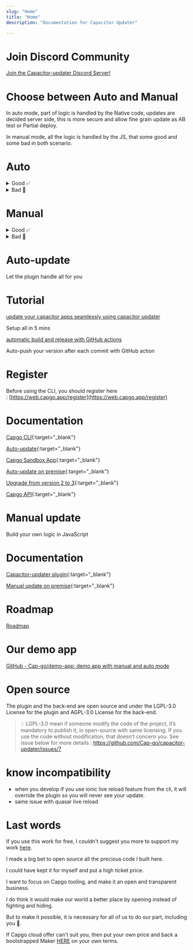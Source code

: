 ```yaml
---
slug: "Home"
title: "Home"
description: "Documentation for Capacitor Updater"

---
```


# Join Discord Community

[Join the Capacitor-updater Discord Server!](https://discord.gg/VnYRvBfgA6)

# Choose between Auto and Manual

In auto mode, part of logic is handled by the Native code, updates are decided server side, this is more secure and allow fine grain update as AB test or Partial deploy.
 
In manual mode, all the logic is handled by the JS, that some good and some bad in both scenario.

# Auto

<details>
  <summary>Good ✅</summary>

  - No logic to handle, all is done for you
  - Auto-revert is handle for you
  - Statistics of updates available
  - Possibility to revert user
  - Channels to share version to your team
  - Define advanced strategies like AB test or partial deploy
</details>

<details>
  <summary>Bad 🥲</summary>

  - Need to use SemVer
  - Can be problematic to use Capgo cloud for big corporate
  - Long to handle if you need on-premise server
</details>

# Manual

<details>
  <summary>Good ✅</summary>

  - Full control of the update logic
  - No need of version server
</details>

<details>
  <summary>Bad 🥲</summary>

  - If your update fails, you will not be able to revert
  - Long to handle all scenario yourself
</details>

# Auto-update

Let the plugin handle all for you

# Tutorial

[update your capacitor apps seamlessly using capacitor updater](https://capgo.app/blog/update-your-capacitor-apps-seamlessly-using-capacitor-updater)

Setup all in 5 mins

[automatic build and release with GitHub actions](https://capgo.app/blog/automatic-build-and-release-with-github-actions)

Auto-push your version after each commit with GitHub action

# Register

Before using the CLI, you should register here : [https://web.capgo.app/register](https://web.capgo.app/register)

# Documentation

[Capgo CLI](/doc#Capgo-CLI){:target="_blank"}

[Auto-update](/doc#Auto-update){:target="_blank"}

[Capgo Sandbox App](/doc#Capgo-Sandbox-App){:target="_blank"}

[Auto-update on premise](/doc#Auto-update-on-premise){:target="_blank"}

[Upgrade from version 2 to 3](/doc#Upgrade-from-version-2-to-3){:target="_blank"}

[Capgo API](/doc#Capgo-API){:target="_blank"}

# Manual update

Build your own logic in JavaScript

# Documentation

[Capacitor-updater plugin](/doc#Capacitor-updater-plugin){:target="_blank"}

[Manual update on premise](/doc#Manual-mode){:target="_blank"}

# Roadmap

[Roadmap](https://github.com/orgs/Cap-go/projects/1)

# Our demo app

[GitHub - Cap-go/demo-app: demo app with manual and auto mode](https://github.com/Cap-go/demo-app)

# Open source

The plugin and the back-end are open source and under the LGPL-3.0 License for the plugin and AGPL-3.0 License for the back-end.

> 💡 LGPL-3.0 mean if someone modify the code of the project, it’s mandatory to publish it, in open-source with same licensing.
If you use the code without modification, that doesn’t concern you. 
See issue below for more details :
https://github.com/Cap-go/capacitor-updater/issues/7

# know incompatibility 

- when you develop if you use ionic live reload feature from the cli, it will override the plugin so you will never see your update. 
- same issue with quasar live reload

# Last words

If you use this work for free, I couldn't suggest you more to support my work [here](https://github.com/sponsors/riderx).

I made a big bet to open source all the precious code I built here.

I could have kept it for myself and put a high ticket price.

I want to focus on Capgo tooling, and make it an open and transparent business.

I do think it would make our world a better place by opening instead of fighting and hiding.

But to make it possible, it is necessary for all of us to do our part, including you 🥹.

If Capgo cloud offer can't suit you, then put your own price and back a bootstrapped Maker 
[HERE](https://github.com/sponsors/riderx) on your own terms.
